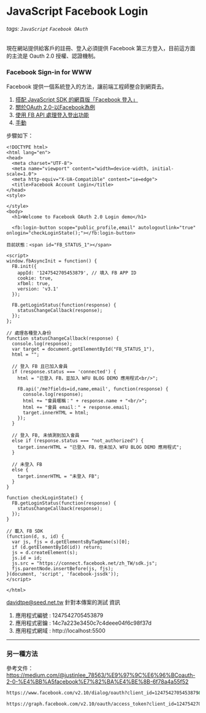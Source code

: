 # JavaScript Facebook Login
###### tags: `JavaScript` `Facebook OAuth`

現在網站提供給客戶的註冊、登入必須提供 Facebook 第三方登入，目前這方面的主流是 Oauth 2.0 授權、認證機制。

### Facebook Sign-in for WWW
Facebook 提供一個系統登入的方法，讓前端工程師整合到網頁去。
1. [搭配 JavaScript SDK 的網頁版「Facebook 登入」](https://developers.facebook.com/docs/facebook-login/web?locale=zh_TW)
2. [關於OAuth 2.0-以Facebook為例](https://medium.com/@justinlee_78563/%E9%97%9C%E6%96%BCoauth-2-0-%E4%BB%A5facebook%E7%82%BA%E4%BE%8B-6f78a4a55f52)
2. [使用 FB API 處理登入登出功能](https://www.wfublog.com/2018/12/fb-api-log-in-out-button-example.html)
3. [手動](https://developers.facebook.com/docs/facebook-login/web)

步驟如下：
```htmlmixed=
<!DOCTYPE html>
<html lang="en">
<head>
  <meta charset="UTF-8">
  <meta name="viewport" content="width=device-width, initial-scale=1.0">
  <meta http-equiv="X-UA-Compatible" content="ie=edge">
  <title>Facebook Account Login</title>
</head>
<style>

</style>
<body>
  <h1>Welcome to Facebook OAuth 2.0 Login demo</h1>
  
  <fb:login-button scope="public_profile,email" autologoutlink="true" onlogin="checkLoginState();"></fb:login-button>

目前狀態：<span id="FB_STATUS_1"></span>

<script>
window.fbAsyncInit = function() {
  FB.init({
    appId: '1247542705453879', // 填入 FB APP ID
    cookie: true,
    xfbml: true,
    version: 'v3.1'
  });

  FB.getLoginStatus(function(response) {
    statusChangeCallback(response);
  });
};

// 處理各種登入身份
function statusChangeCallback(response) {
  console.log(response);
  var target = document.getElementById("FB_STATUS_1"),
  html = "";

  // 登入 FB 且已加入會員
  if (response.status === 'connected') {
    html = "已登入 FB，並加入 WFU BLOG DEMO 應用程式<br/>";

    FB.api('/me?fields=id,name,email', function(response) {
      console.log(response);
      html += "會員暱稱：" + response.name + "<br/>";
      html += "會員 email：" + response.email;
      target.innerHTML = html;
    });
  }

  // 登入 FB, 未偵測到加入會員
  else if (response.status === "not_authorized") {
    target.innerHTML = "已登入 FB，但未加入 WFU BLOG DEMO 應用程式";
  }

  // 未登入 FB
  else {
    target.innerHTML = "未登入 FB";
  }
}

function checkLoginState() {
  FB.getLoginStatus(function(response) {
    statusChangeCallback(response);
  });
}

// 載入 FB SDK
(function(d, s, id) {
  var js, fjs = d.getElementsByTagName(s)[0];
  if (d.getElementById(id)) return;
  js = d.createElement(s);
  js.id = id;
  js.src = "https://connect.facebook.net/zh_TW/sdk.js";
  fjs.parentNode.insertBefore(js, fjs);
}(document, 'script', 'facebook-jssdk'));
</script>

</html>
```

davidtpe@seed.net.tw 針對本傳案的測試 資訊
1. 應用程式編號 : 1247542705453879
2. 應用程式密鑰 : 14c7a223e3450c7c4deee04f6c98f37d
3. 應用程式網域 : http://localhost:5500

------

### 另一種方法
參考文件：https://medium.com/@justinlee_78563/%E9%97%9C%E6%96%BCoauth-2-0-%E4%BB%A5facebook%E7%82%BA%E4%BE%8B-6f78a4a55f52

```bash
https://www.facebook.com/v2.10/dialog/oauth?client_id=1247542705453879&redirect_uri=http://localhost:5500/fb.html

https://graph.facebook.com/v2.10/oauth/access_token?client_id=1247542705453879&redirect_uri=http://localhost:5500/fb.html&client_secret=14c7a223e3450c7c4deee04f6c98f37d&code=AQAcwvNjk2YU2WGloDlpkNlwBSm__YffxMvknyMSkZ3O7JR4ZnvaRceYCCX0oZWaIfAou92yYHAp49Tn5EsFZ3OV4YWhS87r26T1lgJWN-u9FHJa35ibsMJzuHVe1UT6nqzLvneXP-rWrgZxN7wV86CZ16vvkso_jxcVqru44pJZwRkBi9FnnycF1F3tgO9NWt5Y7Vf7bTfQvnZ5ezRuJq9dUZ-sDCI68eGvCivkKd2wr0x7VL0As05nNOtOOvNsQQF1y0EsdLukL5hGC43eW9c80lf0eVNdLkN84S_NCIjM-LgXEPfMRuazCn9sobVJFlwrGjtyVbyNJz_c1Qzqj6jt#_

```
